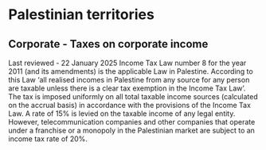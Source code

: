 # Palestinian territories
## Corporate - Taxes on corporate income
Last reviewed - 22 January 2025
Income Tax Law number 8 for the year 2011 (and its amendments) is the applicable Law in Palestine. According to this Law ‘all realised incomes in Palestine from any source for any person are taxable unless there is a clear tax exemption in the Income Tax Law’. The tax is imposed uniformly on all total taxable income sources (calculated on the accrual basis) in accordance with the provisions of the Income Tax Law.
A rate of 15% is levied on the taxable income of any legal entity. However, telecommunication companies and other companies that operate under a franchise or a monopoly in the Palestinian market are subject to an income tax rate of 20%.
